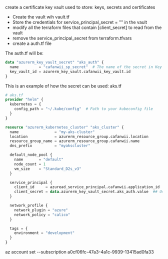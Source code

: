 create a certificate key vault
used to store: keys, secrets and certificates

- Create the vault wih vault.tf
- Store the credentials for service_principal_secret = "" in the vault
- modify all the terraform files that contain  [client_secret] to read from the vault
- remove the service_principal_secret from terraform.tfvars
- create a auth.tf file

The auth.tf will be:

```tf
data "azurerm_key_vault_secret" "aks_auth" {
  name         = "cafanwii_sp_secret"  # The name of the secret in Key Vault
  key_vault_id = azurerm_key_vault.cafanwii_key_vault.id
}
```

This is an example of how the secret can be used: aks.tf

```tf
# aks.tf
provider "helm" {
  kubernetes = {
    config_path = "~/.kube/config"  # Path to your kubeconfig file
  }
}

resource "azurerm_kubernetes_cluster" "aks_cluster" {
  name                = "my-aks-cluster"
  location            = azurerm_resource_group.cafanwii.location
  resource_group_name = azurerm_resource_group.cafanwii.name
  dns_prefix          = "myakscluster"

  default_node_pool {
    name       = "default"
    node_count = 1
    vm_size    = "Standard_D2s_v3"
  }

  service_principal {
    client_id     = azuread_service_principal.cafanwii.application_id
    client_secret = data.azurerm_key_vault_secret.aks_auth.value  ## Use the secret value here
  }

  network_profile {
    network_plugin = "azure"
    network_policy = "calico"
  }

  tags = {
    environment = "development"
  }
}
```


az account set --subscription a0cf06fc-47a3-4a1c-9939-13415ad0fa33
